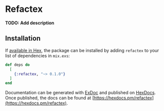 # Refactex

**TODO: Add description**

## Installation

If [available in Hex](https://hex.pm/docs/publish), the package can be installed
by adding `refactex` to your list of dependencies in `mix.exs`:

```elixir
def deps do
  [
    {:refactex, "~> 0.1.0"}
  ]
end
```

Documentation can be generated with [ExDoc](https://github.com/elixir-lang/ex_doc)
and published on [HexDocs](https://hexdocs.pm). Once published, the docs can
be found at [https://hexdocs.pm/refactex](https://hexdocs.pm/refactex).

